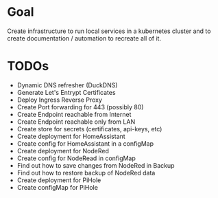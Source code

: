 Goal
===

Create infrastructure to run local services in a kubernetes cluster and to create documentation / automation to recreate all of it.


TODOs
===

- Dynamic DNS refresher (DuckDNS)
- Generate Let's Entrypt Certificates
- Deploy Ingress Reverse Proxy
- Create Port forwarding for 443 (possibly 80)
- Create Endpoint reachable from Internet 
- Create Endpoint reachable only from LAN
- Create store for secrets (certificates, api-keys, etc)
- Create deployment for HomeAssistant
- Create config for HomeAssistant in a configMap
- Create deployment for NodeRed
- Create config for NodeRead in configMap
- Find out how to save changes from NodeRed in Backup
- Find out how to restore backup of NodeRed data
- Create deployment for PiHole
- Create configMap for PiHole
